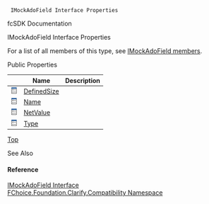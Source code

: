 ﻿     IMockAdoField Interface Properties                                                   

fcSDK Documentation

IMockAdoField Interface Properties

For a list of all members of this type, see [IMockAdoField members](FChoice.Foundation.Clarify.Compatibility~FChoice.Foundation.Clarify.Compatibility.IMockAdoField_members.md).

Public Properties

|   | Name | Description |
| --- | --- | --- |
| ![ Property](dotnetimages/Property.png) | [DefinedSize](FChoice.Foundation.Clarify.Compatibility~FChoice.Foundation.Clarify.Compatibility.IMockAdoField~DefinedSize.md) |   |
| ![ Property](dotnetimages/Property.png) | [Name](FChoice.Foundation.Clarify.Compatibility~FChoice.Foundation.Clarify.Compatibility.IMockAdoField~Name.md) |   |
| ![ Property](dotnetimages/Property.png) | [NetValue](FChoice.Foundation.Clarify.Compatibility~FChoice.Foundation.Clarify.Compatibility.IMockAdoField~NetValue.md) |   |
| ![ Property](dotnetimages/Property.png) | [Type](FChoice.Foundation.Clarify.Compatibility~FChoice.Foundation.Clarify.Compatibility.IMockAdoField~Type.md) |   |

[Top](#top)

See Also

#### Reference

[IMockAdoField Interface](FChoice.Foundation.Clarify.Compatibility~FChoice.Foundation.Clarify.Compatibility.IMockAdoField.md)  
[FChoice.Foundation.Clarify.Compatibility Namespace](FChoice.Foundation.Clarify.Compatibility~FChoice.Foundation.Clarify.Compatibility_namespace.md)